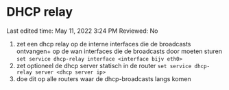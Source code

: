 # DHCP relay

Last edited time: May 11, 2022 3:24 PM
Reviewed: No


1. zet een dhcp relay op de interne interfaces die de broadcasts ontvangen+ op de wan interfaces die de broadcasts door moeten sturen
`set service dhcp-relay interface <interface bijv eth0>`
2. zet optioneel de dhcp server statisch in de router
`set service dhcp-relay server <dhcp server ip>`
3. doe dit op alle routers waar de dhcp-broadcasts langs komen